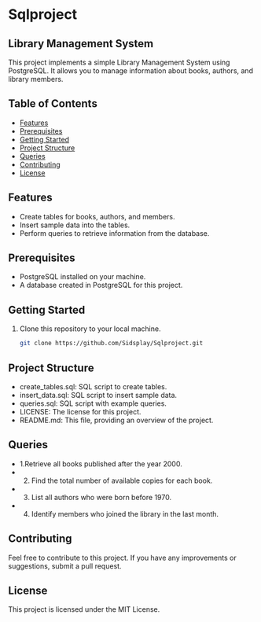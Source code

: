 # Sqlproject

## Library Management System

This project implements a simple Library Management System using PostgreSQL. It allows you to manage information about books, authors, and library members.

## Table of Contents
- [Features](#features)
- [Prerequisites](#prerequisites)
- [Getting Started](#getting-started)
- [Project Structure](#project-structure)
- [Queries](#queries)
- [Contributing](#contributing)
- [License](#license)

## Features
- Create tables for books, authors, and members.
- Insert sample data into the tables.
- Perform queries to retrieve information from the database.

## Prerequisites
- PostgreSQL installed on your machine.
- A database created in PostgreSQL for this project.

## Getting Started
1. Clone this repository to your local machine.

   ```bash
   git clone https://github.com/Sidsplay/Sqlproject.git
## Project Structure
- create_tables.sql: SQL script to create tables.
- insert_data.sql: SQL script to insert sample data.
- queries.sql: SQL script with example queries.
- LICENSE: The license for this project.
- README.md: This file, providing an overview of the project.

## Queries
- 1.Retrieve all books published after the year 2000.
- 2. Find the total number of available copies for each book.
- 3. List all authors who were born before 1970.
- 4. Identify members who joined the library in the last month.

## Contributing
Feel free to contribute to this project. If you have any improvements or suggestions, submit a pull request.

## License
This project is licensed under the MIT License.
